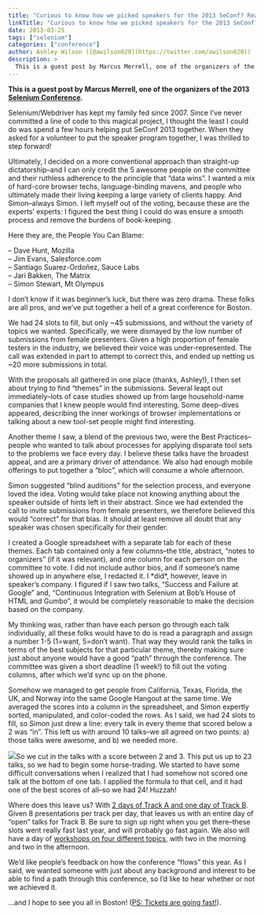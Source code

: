 ```yaml
---
title: "Curious to know how we picked speakers for the 2013 SeConf? Read on…"
linkTitle: "Curious to know how we picked speakers for the 2013 SeConf? Read on…"
date: 2013-03-25
tags: ["selenium"]
categories: ["conference"]
author: Ashley Wilson ([@awilson820](https://twitter.com/awilson820))
description: >
  This is a guest post by Marcus Merrell, one of the organizers of the 2013 Selenium Conference.
---
```



**This is a guest post by Marcus Merrell, one of the organizers of the 2013 [Selenium Conference](http://seleniumconf.org).** 

Selenium/Webdriver has kept my family fed since 2007. Since I’ve never committed a line of code to this magical project, I thought the least I could do was spend a few hours helping put SeConf 2013 together. When they asked for a volunteer to put the speaker program together, I was thrilled to step forward!

Ultimately, I decided on a more conventional approach than straight-up dictatorship–and I can only credit the 5 awesome people on the committee and their ruthless adherence to the principle that “data wins”. I wanted a mix of hard-core browser techs, language-binding mavens, and people who ultimately made their living keeping a large variety of clients happy. And Simon–always Simon. I left myself out of the voting, because these are the experts’ experts: I figured the best thing I could do was ensure a smooth process and remove the burdens of book-keeping.

Here they are, the People You Can Blame:

– Dave Hunt, Mozilla  
– Jim Evans, Salesforce.com  
– Santiago Suarez-Ordoñez, Sauce Labs  
– Jari Bakken, The Matrix  
– Simon Stewart, Mt Olympus

I don’t know if it was beginner’s luck, but there was zero drama. These folks are all pros, and we’ve put together a hell of a great conference for Boston.

We had 24 slots to fill, but only ~45 submissions, and without the variety of topics we wanted. Specifically, we were dismayed by the low number of submissions from female presenters. Given a high proportion of female testers in the industry, we believed their voice was under-represented. The call was extended in part to attempt to correct this, and ended up netting us ~20 more submissions in total.

With the proposals all gathered in one place (thanks, Ashley!), I then set about trying to find “themes” in the submissions. Several leapt out immediately–lots of case studies showed up from large household-name companies that I knew people would find interesting. Some deep-dives appeared, describing the inner workings of browser implementations or talking about a new tool-set people might find interesting.

Another theme I saw, a blend of the previous two, were the Best Practices–people who wanted to talk about processes for applying disparate tool sets to the problems we face every day. I believe these talks have the broadest appeal, and are a primary driver of attendance. We also had enough mobile offerings to put together a “bloc”, which will consume a whole afternoon.

Simon suggested “blind auditions” for the selection process, and everyone loved the idea. Voting would take place not knowing anything about the speaker outside of hints left in their abstract. Since we had extended the call to invite submissions from female presenters, we therefore believed this would “correct” for that bias. It should at least remove all doubt that any speaker was chosen specifically for their gender.

I created a Google spreadsheet with a separate tab for each of these themes. Each tab contained only a few columns–the title, abstract, “notes to organizers” (if it was relevant), and one column for each person on the committee to vote. I did not include author bios, and if someone’s name showed up in anywhere else, I redacted it. I \*did\*, however, leave in speaker’s company. I figured if I saw two talks, “Success and Failure at Google” and, “Continuous Integration with Selenium at Bob’s House of HTML and Gumbo”, it would be completely reasonable to make the decision based on the company.

My thinking was, rather than have each person go through each talk individually, all these folks would have to do is read a paragraph and assign a number 1-5 (1=want, 5=don’t want). That way they would rank the talks in terms of the best subjects for that particular theme, thereby making sure just about anyone would have a good “path” through the conference. The committee was given a short deadline (1 week!) to fill out the voting columns, after which we’d sync up on the phone.

Somehow we managed to get people from California, Texas, Florida, the UK, and Norway into the same Google Hangout at the same time. We averaged the scores into a column in the spreadsheet, and Simon expertly sorted, manipulated, and color-coded the rows. As I said, we had 24 slots to fill, so Simon just drew a line: every talk in every theme that scored below a 2 was “in”. This left us with around 10 talks–we all agreed on two points: a) those talks were awesome, and b) we needed more.

![](https://mail.google.com/mail/u/0/images/cleardot.gif)So we cut in the talks with a score between 2 and 3. This put us up to 23 talks, so we had to begin some horse-trading. We started to have some difficult conversations when I realized that I had somehow not scored one talk at the bottom of one tab. I applied the formula to that cell, and it had one of the best scores of all–so we had 24! Huzzah!

Where does this leave us? With [2 days of Track A and one day of Track B](http://www.seleniumconf.org/speakers/). Given 8 presentations per track per day, that leaves us with an entire day of “open” talks for Track B. Be sure to sign up right when you get there–these slots went really fast last year, and will probably go fast again. We also will have a day of [workshops on four different topics](http://www.seleniumconf.org/workshops/), with two in the morning and two in the afternoon.

We’d like people’s feedback on how the conference “flows” this year. As I said, we wanted someone with just about any background and interest to be able to find a path through this conference, so I’d like to hear whether or not we achieved it.

…and I hope to see you all in Boston! ([PS: Tickets are going fast!](http://www.seleniumconf.org/tickets/)).